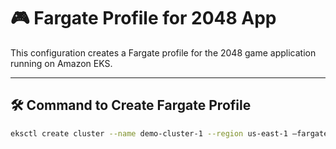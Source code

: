 # 🎮 Fargate Profile for 2048 App

This configuration creates a Fargate profile for the 2048 game application running on Amazon EKS.

---

## 🛠️ Command to Create Fargate Profile

```bash
eksctl create cluster --name demo-cluster-1 --region us-east-1 –fargate
